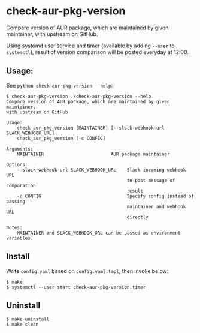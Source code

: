 # check-aur-pkg-version
Compare version of AUR package, which are maintained by given maintainer, with upstream on GitHub.

Using systemd user service and timer (available by adding `--user` to `systemctl`), result of version comparison will be posted everyday at 12:00.

## Usage:
See `python check-aur-pkg-version --help`:

```
$ check-aur-pkg-version ./check-aur-pkg-version --help
Compare version of AUR package, which are maintained by given maintainer,
with upstream on GitHub

Usage:
    check_aur_pkg_version [MAINTAINER] [--slack-webhook-url SLACK_WEBHOOK_URL]
    check_aur_pkg_version [-c CONFIG]

Arguments:
    MAINTAINER                         AUR package maintainer

Options:
    --slack-webhook-url SLACK_WEBHOOK_URL    Slack incoming webhook URL
                                             to post message of comparation
                                             result
    -c CONFIG                                Specify config instead of passing
                                             maintainer and webhook URL
                                             directly

Notes:
    MAINTAINER and SLACK_WEBHOOK_URL can be passed as environment variables.
```

## Install
Write `config.yaml` based on `config.yaml.tmpl`, then invoke below:
```
$ make
$ systemctl --user start check-aur-pkg-version.timer
```

## Uninstall
```
$ make uninstall
$ make clean
```
